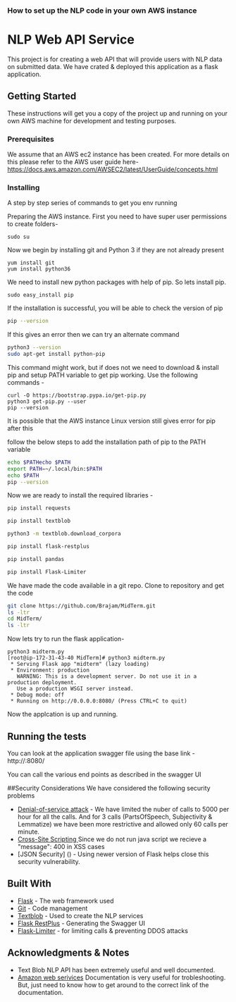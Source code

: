 ### How to set up the NLP code in your own AWS instance
# NLP Web API Service 

This project is for creating a web API that will provide users with NLP data on submitted data.
We have crated & deployed this application as a flask application.

## Getting Started

These instructions will get you a copy of the project up and running on your own AWS machine for development and testing purposes. 

### Prerequisites

We assume that an AWS ec2 instance has been created. For more details on this please refer to the AWS user guide here-
https://docs.aws.amazon.com/AWSEC2/latest/UserGuide/concepts.html


### Installing

A step by step series of commands to get you env running

Preparing the AWS instance. First you need to have super user permissions to create folders-

```
sudo su
```

Now we begin by installing git and Python 3 if they are not already present 

```
yum install git
yum install python36
```

We need to install new python packages with help of pip. So lets install pip.

```
sudo easy_install pip
```

If the installation is successful, you will be able to check the version of pip

```bash
pip --version
```

If this gives an error then we can try an alternate command 

```bash
python3 --version
sudo apt-get install python-pip
```
This command might work, but if does not we need to download & install pip and setup PATH variable to get pip working.
Use the following commands -
 
```
curl -O https://bootstrap.pypa.io/get-pip.py
python3 get-pip.py --user
pip --version
```

It is possible that the AWS instance Linux version still gives error for pip after this

follow the below steps to add the installation path of pip to the PATH variable 

```bash
echo $PATHecho $PATH
export PATH=~/.local/bin:$PATH
echo $PATH
pip --version
```

Now we are ready to install the required libraries -

```bash
pip install requests

pip install textblob

python3 -m textblob.download_corpora

pip install flask-restplus

pip install pandas

pip install Flask-Limiter

```
We have made the code available in a git repo. Clone to repository and get the code

```bash
git clone https://github.com/Brajam/MidTerm.git
ls -ltr
cd MidTerm/
ls -ltr
```

Now lets try to run the flask application- 
```
python3 midterm.py
[root@ip-172-31-43-40 MidTerm]# python3 midterm.py
 * Serving Flask app "midterm" (lazy loading)
 * Environment: production
   WARNING: This is a development server. Do not use it in a production deployment.
   Use a production WSGI server instead.
 * Debug mode: off
 * Running on http://0.0.0.0:8080/ (Press CTRL+C to quit)

```

Now the applcation is  up and running. 

## Running the tests

You can look at the application swagger file using the base link -
http://<ec2-instance-host>:8080/

You can call the various end points as described in the swagger UI

##Security Considerations
We have considered the following security problems
* [Denial-of-service attack](https://en.wikipedia.org/wiki/Denial-of-service_attack) - We have limited the nuber of calls to 5000 per hour for all the calls. And for 3 calls (PartsOfSpeech,
Subjectivity & Lemmatize) we have been more restrictive and allowed only 60 calls per minute.
* [Cross-Site Scripting ](https://en.wikipedia.org/wiki/Cross-site_scripting) Since we do not run java script we recieve a "message": 400 in XSS cases 
* [JSON Security] () - Using newer version of Flask helps close this security vulnerability. 

## Built With

* [Flask](http://www.dropwizard.io/1.0.2/docs/) - The web framework used
* [Git](https://maven.apache.org/) - Code management
* [Textblob](https://textblob.readthedocs.io/en/dev/install.html) - Used to create the NLP services
* [Flask RestPlus](https://flask-restplus.readthedocs.io/en/stable/installation.html) - Generating the Swagger UI
* [Flask-Limiter](https://flask-limiter.readthedocs.io/en/stable/) - for limiting calls & preventing DDOS attacks


## Acknowledgments & Notes

* Text Blob NLP API has been extremely useful and well documented. 
* [Amazon web serivices](https://docs.aws.amazon.com/systems-manager/latest/userguide/sysman-proxy-with-ssm-agent-al-python-requests.html) Documentation is very useful for trobleshooting. But, just need to know how to get around to the correct link of the documentation.
